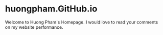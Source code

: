 # huongpham.GitHub.io
Welcome to Huong Pham's Homepage. 
I would love to read your comments on my website performance. 
